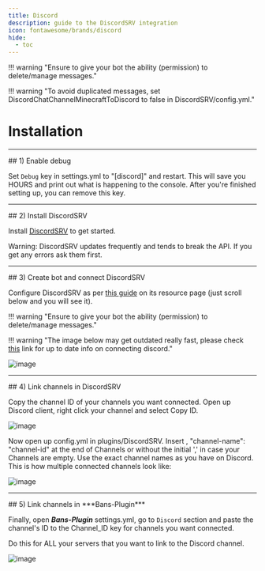```yaml
---
title: Discord
description: guide to the DiscordSRV integration
icon: fontawesome/brands/discord
hide:
  - toc
---
```



!!! warning "Ensure to give your bot the ability (permission) to delete/manage messages."

!!! warning "To avoid duplicated messages, set DiscordChatChannelMinecraftToDiscord to false in DiscordSRV/config.yml."

# Installation

<hr>
## 1) Enable debug

Set `Debug` key in settings.yml to "[discord]" and restart. This will save you HOURS and print out what is happening to the console. After you're finished setting up, you can remove this key.

<hr>
## 2) Install DiscordSRV

Install [DiscordSRV](https://www.spigotmc.org/resources/discordsrv.18494/) to get started.

Warning: DiscordSRV updates frequently and tends to break the API. If you get any errors ask them first.

<hr>
## 3) Create bot and connect DiscordSRV

Configure DiscordSRV as per [this guide](https://www.spigotmc.org/resources/discordsrv.18494/) on its resource page (just scroll below and you will see it).

!!! warning "Ensure to give your bot the ability (permission) to delete/manage messages."

!!! warning "The image below may get outdated really fast, please check [this](https://www.spigotmc.org/resources/discordsrv.18494/) link for up to date info on connecting discord."

![image](https://github.com/user-attachments/assets/4ea7ede2-b867-474e-a5f3-e83e05794ac9)

<hr>
## 4) Link channels in DiscordSRV

Copy the channel ID of your channels you want connected. Open up Discord client, right click your channel and select Copy ID.

![image](https://github.com/user-attachments/assets/24b6abf3-8808-4a65-bb24-f9541bb645a3)

Now open up config.yml in plugins/DiscordSRV. Insert , "channel-name": "channel-id" at the end of Channels or without the initial ',' in case your Channels are empty. Use the exact channel names as you have on Discord. This is how multiple connected channels look like:

![image](https://github.com/user-attachments/assets/1ece43ae-890b-4d90-ac71-71d1c5c8abbf)

<hr>
## 5) Link channels in ***Bans-Plugin***

Finally, open ***Bans-Plugin*** settings.yml, go to `Discord` section and paste the channel's ID to the Channel_ID key for channels you want connected.

Do this for ALL your servers that you want to link to the Discord channel.

![image](https://github.com/user-attachments/assets/5650eaec-5638-477c-9cba-d6683561cfb3)

